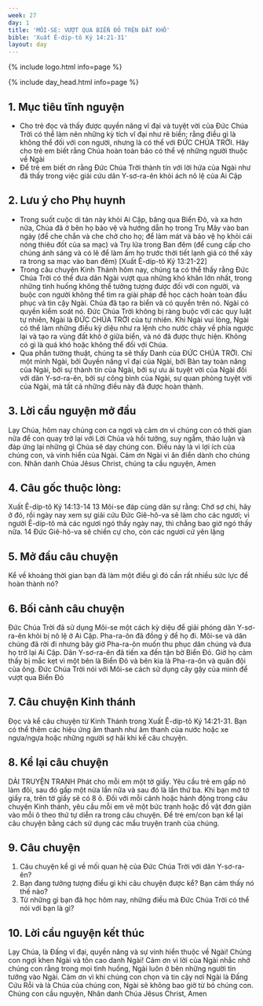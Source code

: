 ```yaml
---
week: 27
day: 1
title: 'MÔI-SE: VƯỢT QUA BIỂN ĐỎ TRÊN ĐẤT KHÔ'
bible: 'Xuất Ê-díp-tô Ký 14:21-31'
layout: day
---
```



{% include logo.html info=page %}

{% include day_head.html info=page %}

## 1. Mục tiêu tĩnh nguyện
- Cho trẻ đọc và thấy được quyền năng vĩ đại và tuyệt vời của Đức Chúa Trời có thể làm nên những kỳ tích vĩ đại như rẽ biển; rằng điều gì là không thể đối với con người, nhưng là có thể với ĐỨC CHÚA TRỜI. Hãy cho trẻ em biết rằng Chúa hoàn toàn bảo có thể vệ những người thuộc về Ngài
- Để trẻ em biết ơn rằng Đức Chúa Trời thành tín với lời hứa của Ngài như đã thấy trong việc giải cứu dân Y-sơ-ra-ên khỏi ách nô lệ của Ai Cập

## 2. Lưu ý cho Phụ huynh
- Trong suốt cuộc di tản này khỏi Ai Cập, băng qua Biển Đỏ, và xa hơn nữa, Chúa đã ở bên họ bảo vệ và hướng dẫn họ trong Trụ Mây vào ban ngày (để che chắn và che chở cho họ; để làm mát và bảo vệ họ khỏi cái nóng thiêu đốt của sa mạc) và Trụ lửa trong Ban đêm (để cung cấp cho chúng ánh sáng và có lẽ để làm ấm họ trước thời tiết lạnh giá có thể xảy ra trong sa mạc vào ban đêm) [Xuất Ê-díp-tô Ký 13:21-22]
- Trong câu chuyện Kinh Thánh hôm nay, chúng ta có thể thấy rằng Đức Chúa Trời có thể đưa dân Ngài vượt qua những khó khăn lớn nhất, trong những tình huống không thể tưởng tượng được đối với con người, và buộc con người không thể tìm ra giải pháp để học cách hoàn toàn đầu phục và tin cậy Ngài. Chúa đã tạo ra biển và có quyền trên nó. Ngài có quyền kiểm soát nó. Đức Chúa Trời không bị ràng buộc với các quy luật tự nhiên, Ngài là ĐỨC CHÚA TRỜI của tự nhiên. Khi Ngài vui lòng, Ngài có thể làm những điều kỳ diệu như ra lệnh cho nước chảy về phía ngược lại và tạo ra vùng đất khô ở giữa biển, và nó đã được thực hiện. Không có gì là quá khó hoặc không thể đối với Chúa.
- Qua phần tường thuật, chúng ta sẽ thấy Danh của ĐỨC CHÚA TRỜI. Chỉ một mình Ngài, bởi Quyền năng vĩ đại của Ngài, bởi Bàn tay toàn năng của Ngài, bởi sự thành tín của Ngài, bởi sự ưu ái tuyệt vời của Ngài đối với dân Y-sơ-ra-ên, bởi sự công bình của Ngài, sự quan phòng tuyệt vời của Ngài, mà tất cả những điều này đã được hoàn thành.

## 3. Lời cầu nguyện mở đầu
 Lạy Chúa, hôm nay chúng con ca ngợi và cảm ơn vì chúng con có thời gian nữa để con quay trở lại với Lời Chúa và hồi tưởng, suy ngẫm, thảo luận và đáp ứng lại những gì Chúa sẽ dạy chúng con. Điều này là vì lợi ích của chúng con, và vinh hiển của Ngài. Cảm ơn Ngài vì ân điển dành cho chúng con. Nhân danh Chúa Jêsus Christ, chúng ta cầu nguyện, Amen


## 4. Câu gốc thuộc lòng:
Xuất Ê-díp-tô Ký 14:13-14
 13 Môi-se đáp cùng dân sự rằng: Chớ sợ chi, hãy ở đó, rồi ngày nay xem sự giải cứu Đức Giê-hô-va sẽ làm cho các ngươi; vì người Ê-díp-tô mà các ngươi ngó thấy ngày nay, thì chẳng bao giờ ngó thấy nữa. 14 Đức Giê-hô-va sẽ chiến cự cho, còn các ngươi cứ yên lặng

## 5. Mở đầu câu chuyện
Kể về khoảng thời gian bạn đã làm một điều gì đó cần rất nhiều sức lực để hoàn thành nó?

## 6. Bối cảnh câu chuyện
Đức Chúa Trời đã sử dụng Môi-se một cách kỳ diệu để giải phóng dân Y-sơ-ra-ên khỏi bị nô lệ ở Ai Cập. Pha-ra-ôn đã đồng ý để họ đi. Môi-se và dân chúng đã rời đi nhưng bây giờ Pha-ra-ôn muốn thu phục dân chúng và đưa họ trở lại Ai Cập. Dân Y-sơ-ra-ên đã tiến xa đến tận bờ Biển Đỏ. Giờ họ cảm thấy bị mắc kẹt vì một bên là Biển Đỏ và bên kia là Pha-ra-ôn và quân đội của ông. Đức Chúa Trời nói với Môi-se cách sử dụng cây gậy của mình để vượt qua Biển Đỏ


## 7. Câu chuyện Kinh thánh
 Đọc và kể câu chuyện từ Kinh Thánh trong Xuất Ê-díp-tô Ký 14:21-31. Bạn có thể thêm các hiệu ứng âm thanh như âm thanh của nước hoặc xe ngựa/ngựa hoặc những người sợ hãi khi kể câu chuyện.

## 8. Kể lại câu chuyện
DẢI TRUYỆN TRANH
 Phát cho mỗi em một tờ giấy. Yêu cầu trẻ em gấp nó làm đôi, sau đó gấp một nửa lần nữa và sau đó là lần thứ ba. Khi bạn mở tờ giấy ra, trên tờ giấy sẽ có 8 ô. Đối với mỗi cảnh hoặc hành động trong câu chuyện Kinh thánh, yêu cầu mỗi em vẽ một bức tranh hoặc đồ vật đơn giản vào mỗi ô theo thứ tự diễn ra trong câu chuyện. Để trẻ em/con bạn kể lại câu chuyện bằng cách sử dụng các mẩu truyện tranh của chúng.

## 9. Câu chuyện
1. Câu chuyện kể gì về mối quan hệ của Đức Chúa Trời với dân Y-sơ-ra-ên?
2. Bạn đang tưởng tượng điều gì khi câu chuyện được kể? Bạn cảm thấy nó thế nào?
3. Từ những gì bạn đã học hôm nay, những điều mà Đức Chúa Trời có thể nói với bạn là gì?

## 10. Lời cầu nguyện kết thúc
Lạy Chúa, là Đấng vĩ đại, quyền năng và sự vinh hiển thuộc về Ngài! Chúng con ngợi khen Ngài và tôn cao danh Ngài! Cảm ơn vì lời của Ngài nhắc nhở chúng con rằng trong mọi tình huống, Ngài luôn ở bên những người tin tưởng vào Ngài. Cảm ơn vì khi chúng con chọn và tin cậy nơi Ngài là Đấng Cứu Rỗi và là Chúa của chúng con, Ngài sẽ không bao giờ từ bỏ chúng con. Chúng con cầu nguyện, Nhân danh Chúa Jêsus Christ, Amen